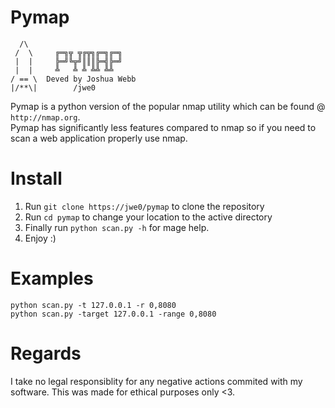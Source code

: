 # Pymap

```
  /\
 /  \     ╔═╗╦ ╦╔╦╗╔═╗╔═╗
 |  |     ╠═╝╚╦╝║║║╠═╣╠═╝
 |  |     ╩   ╩ ╩ ╩╩ ╩╩
/ == \  Deved by Joshua Webb
|/**\|        /jwe0
```

Pymap is a python version of the popular nmap utility which can be found @ `http://nmap.org`.\
Pymap has significantly less features compared to nmap so if you need to scan a web application properly use nmap.

# Install
1. Run `git clone https://jwe0/pymap` to clone the repository
2. Run `cd pymap` to change your location to the active directory
3. Finally run `python scan.py -h` for mage help.
4. Enjoy :)


# Examples
```shell
python scan.py -t 127.0.0.1 -r 0,8080
python scan.py -target 127.0.0.1 -range 0,8080
```

# Regards
I take no legal responsiblity for any negative actions commited with my software. This was made for ethical purposes only <3.
